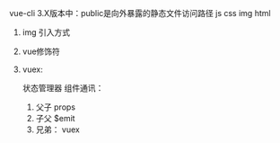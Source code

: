 

vue-cli 3.X版本中：public是向外暴露的静态文件访问路径  js css img html

1. img 引入方式
2. vue修饰符
3. vuex: 

   状态管理器
   组件通讯： 

    1. 父子 props
    2. 子父 $emit
    3. 兄弟： vuex



